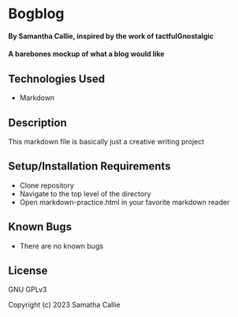 # Bogblog

#### By **Samantha Callie**, inspired by the work of tactfulGnostalgic

#### A barebones mockup of what a blog would like

## Technologies Used

* Markdown

## Description

This markdown file is basically just a creative writing project

## Setup/Installation Requirements

* Clone repository
* Navigate to the top level of the directory
* Open markdown-practice.html in your favorite markdown reader

## Known Bugs

* There are no known bugs

## License

GNU GPLv3

Copyright (c) 2023 Samatha Callie